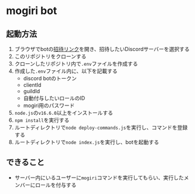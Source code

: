 # mogiri bot

## 起動方法
1. ブラウザでbotの[招待リンク](https://discord.com/api/oauth2/authorize?client_id=943515396806443058&permissions=8858371072&scope=bot)を開き、招待したいDiscordサーバーを選択する
1. このリポジトリをクローンする
1. クローンしたリポジトリ内で`.env`ファイルを作成する
1. 作成した`.env`ファイル内に、以下を記載する
	- discord botのトークン
	- clientId
	- guildId
	- 自動付与したいロールのID
	- mogiri用のパスワード
1. `node.js`の`v16.6.0`以上をインストールする
1. `npm install`を実行する
1. ルートディレクトリで`node deploy-commands.js`を実行し、コマンドを登録する
1. ルートディレクトリで`node index.js`を実行し、botを起動する

## できること
- サーバー内にいるユーザーに`mogiri`コマンドを実行してもらい、実行したメンバーにロールを付与する